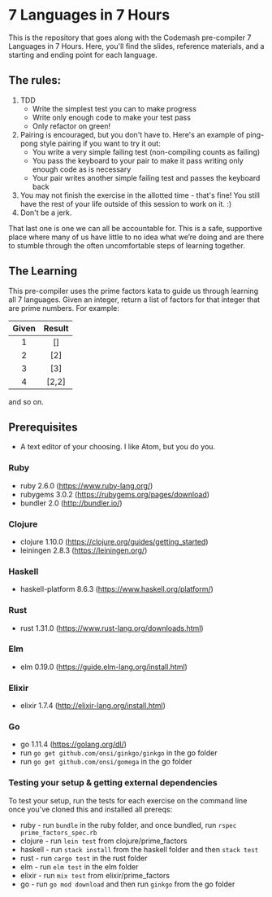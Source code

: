 # 7 Languages in 7 Hours

This is the repository that goes along with the Codemash pre-compiler 7 Languages in 7 Hours. Here, you'll find the slides, reference materials, and a starting and ending point for each language.

## The rules:

1. TDD
    * Write the simplest test you can to make progress
    * Write only enough code to make your test pass
    * Only refactor on green!
2. Pairing is encouraged, but you don't have to. Here's an example of ping-pong style pairing if you want to try it out:
    * You write a very simple failing test (non-compiling counts as failing)
    * You pass the keyboard to your pair to make it pass writing only enough code as is necessary
    * Your pair writes another simple failing test and passes the keyboard back
3. You may not finish the exercise in the allotted time - that's fine! You still have the rest of your life outside of this session to work on it. :)
4. Don't be a jerk.

That last one is one we can all be accountable for. This is a safe, supportive place where many of us have little to no idea what we’re doing and are there to stumble through the often uncomfortable steps of learning together.

## The Learning
This pre-compiler uses the prime factors kata to guide us through learning all 7 languages. Given an integer, return a list of factors for that integer that are prime numbers. For example:

Given |Result  
:-:|:---:
1 	|[]
2 	|[2]  
3  |[3]  
4  |[2,2]
and so on.

## Prerequisites
* A text editor of your choosing. I like Atom, but you do you.

### Ruby
* ruby 2.6.0 (https://www.ruby-lang.org/)
* rubygems 3.0.2 (https://rubygems.org/pages/download)
* bundler 2.0 (http://bundler.io/)

### Clojure
* clojure 1.10.0 (https://clojure.org/guides/getting_started)
* leiningen 2.8.3 (https://leiningen.org/)

### Haskell
* haskell-platform 8.6.3 (https://www.haskell.org/platform/)

### Rust
* rust 1.31.0 (https://www.rust-lang.org/downloads.html)

### Elm
* elm 0.19.0 (https://guide.elm-lang.org/install.html)

### Elixir
* elixir 1.7.4 (http://elixir-lang.org/install.html)

### Go
* go 1.11.4 (https://golang.org/dl/)
* run `go get github.com/onsi/ginkgo/ginkgo` in the go folder
* run `go get github.com/onsi/gomega` in the go folder

### Testing your setup & getting external dependencies
To test your setup, run the tests for each exercise on the command line once you've cloned this and installed all prereqs:

* ruby - run `bundle` in the ruby folder, and once bundled, run `rspec prime_factors_spec.rb`
* clojure - run `lein test` from clojure/prime_factors
* haskell - run `stack install` from the haskell folder and then `stack test`
* rust - run `cargo test` in the rust folder
* elm - run `elm test` in the elm folder
* elixir - run `mix test` from elixir/prime_factors
* go - run `go mod download` and then run `ginkgo` from the go folder
